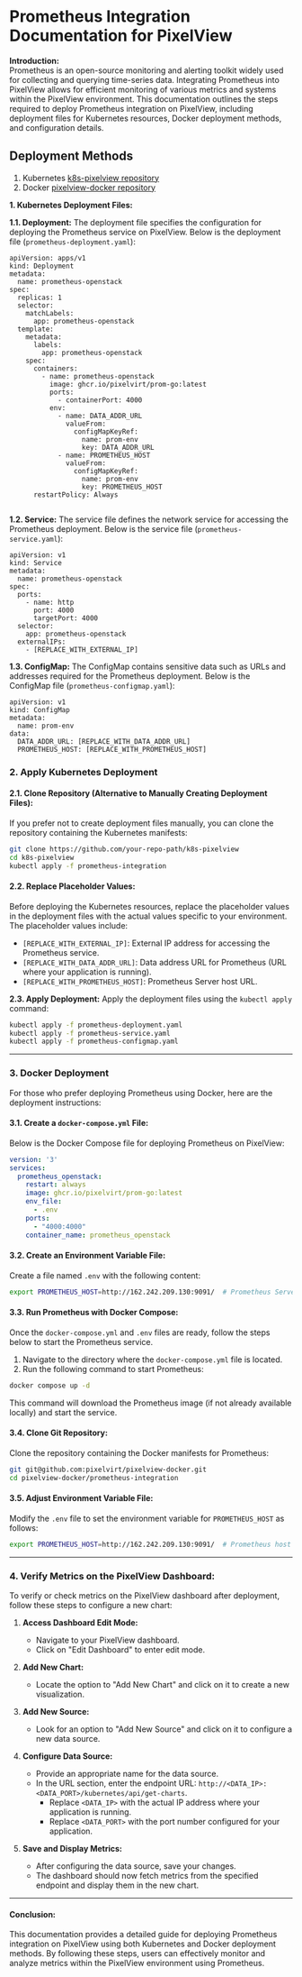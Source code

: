 # Prometheus Integration Documentation for PixelView


**Introduction:** <br>
Prometheus is an open-source monitoring and alerting toolkit widely used for collecting and querying time-series data. Integrating Prometheus into PixelView allows for efficient monitoring of various metrics and systems within the PixelView environment. This documentation outlines the steps required to deploy Prometheus integration on PixelView, including deployment files for Kubernetes resources, Docker deployment methods, and configuration details.


## Deployment Methods

1. Kubernetes [k8s-pixelview repository](https://github.com/pixelvirt/k8s-pixelview.git)
2. Docker [pixelview-docker repository](https://github.com/pixelvirt/pixelview-docker.git)


**1. Kubernetes Deployment Files:**

**1.1. Deployment:** The deployment file specifies the configuration for deploying the Prometheus service on PixelView. Below is the deployment file (`prometheus-deployment.yaml`):
```yamal linenums="1"
apiVersion: apps/v1
kind: Deployment
metadata:
  name: prometheus-openstack
spec:
  replicas: 1
  selector:
    matchLabels:
      app: prometheus-openstack
  template:
    metadata:
      labels:
        app: prometheus-openstack
    spec:
      containers:
        - name: prometheus-openstack
          image: ghcr.io/pixelvirt/prom-go:latest
          ports:
            - containerPort: 4000
          env:
            - name: DATA_ADDR_URL
              valueFrom:
                configMapKeyRef:
                  name: prom-env
                  key: DATA_ADDR_URL
            - name: PROMETHEUS_HOST
              valueFrom:
                configMapKeyRef:
                  name: prom-env
                  key: PROMETHEUS_HOST
      restartPolicy: Always


```
**1.2. Service:** The service file defines the network service for accessing the Prometheus deployment. Below is the service file (`prometheus-service.yaml`):
``` yamal linenums="1"
apiVersion: v1
kind: Service
metadata:
  name: prometheus-openstack
spec:
  ports:
    - name: http
      port: 4000
      targetPort: 4000
  selector:
    app: prometheus-openstack
  externalIPs:
    - [REPLACE_WITH_EXTERNAL_IP]

```
**1.3. ConfigMap:** The ConfigMap contains sensitive data such as URLs and addresses required for the Prometheus deployment. Below is the ConfigMap file (`prometheus-configmap.yaml`):
```yamal linenums="1"
apiVersion: v1
kind: ConfigMap
metadata:
  name: prom-env
data:
  DATA_ADDR_URL: [REPLACE_WITH_DATA_ADDR_URL]
  PROMETHEUS_HOST: [REPLACE_WITH_PROMETHEUS_HOST]

```
### **2. Apply Kubernetes Deployment**

#### **2.1. Clone Repository (Alternative to Manually Creating Deployment Files):**

If you prefer not to create deployment files manually, you can clone the repository containing the Kubernetes manifests:


``` bash
git clone https://github.com/your-repo-path/k8s-pixelview 
cd k8s-pixelview 
kubectl apply -f prometheus-integration
```

#### **2.2. Replace Placeholder Values:**

Before deploying the Kubernetes resources, replace the placeholder values in the deployment files with the actual values specific to your environment. The placeholder values include:

- `[REPLACE_WITH_EXTERNAL_IP]`: External IP address for accessing the Prometheus service.
- `[REPLACE_WITH_DATA_ADDR_URL]`: Data address URL for Prometheus (URL where your application is running).
- `[REPLACE_WITH_PROMETHEUS_HOST]`: Prometheus Server host URL.

**2.3. Apply Deployment:** Apply the deployment files using the `kubectl apply` command:
```bash
kubectl apply -f prometheus-deployment.yaml
kubectl apply -f prometheus-service.yaml
kubectl apply -f prometheus-configmap.yaml

```
---
### **3. Docker Deployment**

For those who prefer deploying Prometheus using Docker, here are the deployment instructions:

#### **3.1. Create a `docker-compose.yml` File:**

Below is the Docker Compose file for deploying Prometheus on PixelView:
``` yaml
version: '3'
services:
  prometheus_openstack:
    restart: always
    image: ghcr.io/pixelvirt/prom-go:latest
    env_file:
      - .env
    ports:
      - "4000:4000"    
    container_name: prometheus_openstack

```



#### **3.2. Create an Environment Variable File:**

Create a file named `.env` with the following content:


``` bash
export PROMETHEUS_HOST=http://162.242.209.130:9091/  # Prometheus Server  host URL

```
#### **3.3. Run Prometheus with Docker Compose:**

Once the `docker-compose.yml` and `.env` files are ready, follow the steps below to start the Prometheus service.

1. Navigate to the directory where the `docker-compose.yml` file is located.
2. Run the following command to start Prometheus:

``` bash
docker compose up -d 

```
This command will download the Prometheus image (if not already available locally) and start the service.

#### **3.4. Clone Git Repository:**

Clone the repository containing the Docker manifests for Prometheus:


``` bash
git git@github.com:pixelvirt/pixelview-docker.git
cd pixelview-docker/prometheus-integration
```
#### **3.5. Adjust Environment Variable File:**

Modify the `.env` file to set the environment variable for `PROMETHEUS_HOST` as follows:

``` bash
export PROMETHEUS_HOST=http://162.242.209.130:9091/  # Prometheus host URL
```

---

### 4. Verify Metrics on the PixelView Dashboard:

To verify or check metrics on the PixelView dashboard after deployment, follow these steps to configure a new chart:

1. **Access Dashboard Edit Mode:**
    
    - Navigate to your PixelView dashboard.
    - Click on "Edit Dashboard" to enter edit mode.
2. **Add New Chart:**
    
    - Locate the option to "Add New Chart" and click on it to create a new visualization.
3. **Add New Source:**
    
    - Look for an option to "Add New Source" and click on it to configure a new data source.
4. **Configure Data Source:**
    
    - Provide an appropriate name for the data source.
    - In the URL section, enter the endpoint URL: `http://<DATA_IP>:<DATA_PORT>/kubernetes/api/get-charts`.
        - Replace `<DATA_IP>` with the actual IP address where your application is running.
        - Replace `<DATA_PORT>` with the port number configured for your application.
5. **Save and Display Metrics:**
    
    - After configuring the data source, save your changes.
    - The dashboard should now fetch metrics from the specified endpoint and display them in the new chart.

---

#### **Conclusion:**

This documentation provides a detailed guide for deploying Prometheus integration on PixelView using both Kubernetes and Docker deployment methods. By following these steps, users can effectively monitor and analyze metrics within the PixelView environment using Prometheus.